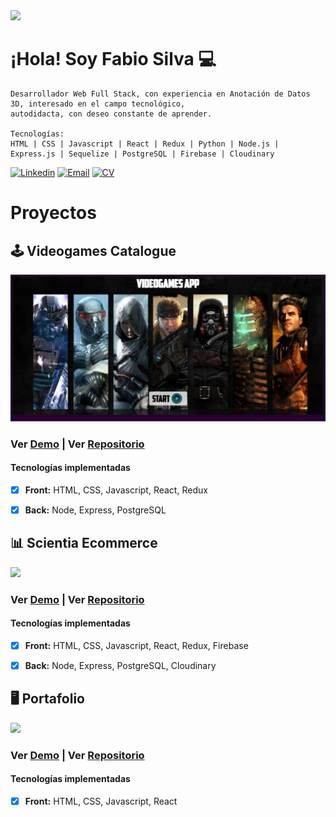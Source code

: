 <div width="1000" height="200" >
    <img src="https://cdn.pixabay.com/photo/2015/10/30/17/42/world-1014504__340.jpg" />
</div>


# ¡Hola! Soy Fabio Silva 💻
    Desarrollador Web Full Stack, con experiencia en Anotación de Datos 3D, interesado en el campo tecnológico, 
    autodidacta, con deseo constante de aprender.
    
    Tecnologías:
    HTML | CSS | Javascript | React | Redux | Python | Node.js | Express.js | Sequelize | PostgreSQL | Firebase | Cloudinary


<a href="https://www.linkedin.com/in/fabio-silva-developer/" target="_blank">![Linkedin](https://img.shields.io/badge/LinkedIn-0077B5?style=for-the-badge&logo=linkedin&logoColor=white)</a>
<a href="mailto:fabsillopez@gmail.com">![Email](https://img.shields.io/badge/Gmail-0077B5?style=for-the-badge&logo=gmail&logoColor=red)</a>
<a href="https://drive.google.com/file/d/1cpELZZv_z-hdG5loVvsmGM2FHFXZF5Z0/view?usp=sharing" target="_blank">![CV](https://img.shields.io/badge/CV-0077B5?style=for-the-badge&logo=cv&logoColor=white)</a>


# Proyectos

## :joystick: Videogames Catalogue

<img src="https://raw.githubusercontent.com/fabios21/PI-Videogames/master/landing.png">

### Ver [Demo](https://pi-videogames-mu.vercel.app) | Ver [Repositorio](https://github.com/fabios21/PI-Videogames)
#### Tecnologías implementadas
- [x] **Front:** HTML, CSS, Javascript, React, Redux
- [X] **Back:** Node, Express, PostgreSQL


## :bar_chart: Scientia Ecommerce

<img src="https://i.ibb.co/KxVCXvT/screenshot-front-scientia-pf-vercel-app-2021-11-05-12-29-58.png">

### Ver [Demo](https://front-scientia-pf.vercel.app) | Ver [Repositorio](https://github.com/Scientia-PF-nuevo)
#### Tecnologías implementadas
- [x] **Front:** HTML, CSS, Javascript, React, Redux, Firebase
- [X] **Back:** Node, Express, PostgreSQL, Cloudinary


## :desktop_computer: Portafolio

<img src="https://subirimagenes.s3.eu-central-1.wasabisys.com/subirimagenes/kM2sk7ksnS.png">

### Ver [Demo](#) | Ver [Repositorio](https://github.com/fabios21/Portafolio)
#### Tecnologías implementadas
- [x] **Front:** HTML, CSS, Javascript, React
<!--
**fabios21/fabios21** is a ✨ _special_ ✨ repository because its `README.md` (this file) appears on your GitHub profile.

Here are some ideas to get you started:

- 🔭 I’m currently working on ...
- 🌱 I’m currently learning ...
- 👯 I’m looking to collaborate on ...
- 🤔 I’m looking for help with ...
- 💬 Ask me about ...
- 📫 How to reach me: ...
- 😄 Pronouns: ...
- ⚡ Fun fact: ...
-->
